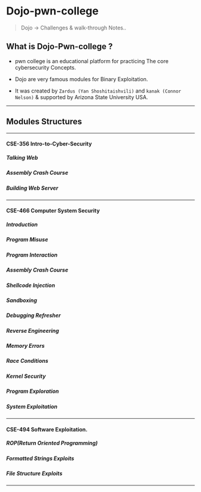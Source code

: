 # Dojo-pwn-college
> Dojo -> Challenges & walk-through Notes..

## What is Dojo-Pwn-college ?

- pwn college is an educational platform for practicing The core cybersecurity Concepts.

- Dojo are very famous modules for Binary Exploitation. 

- It was created by `Zardus (Yan Shoshitaishvili)` and `kanak (Connor Nelson)` & supported by Arizona State University USA.

***

## Modules Structures

***

#### CSE-356 Intro-to-Cyber-Security
##### Talking Web
##### Assembly Crash Course
##### Building Web Server

***

#### CSE-466 Computer System Security 
##### Introduction
##### Program Misuse
##### Program Interaction
##### Assembly Crash Course
##### Shellcode Injection
##### Sandboxing
##### Debugging Refresher
##### Reverse Engineering
##### Memory Errors
##### Race Conditions
##### Kernel Security
##### Program Exploration
##### System Exploitation

***

#### CSE-494 Software Exploitation.

##### ROP(Return Oriented Programming)
##### Formatted Strings Exploits
##### File Structure Exploits

***